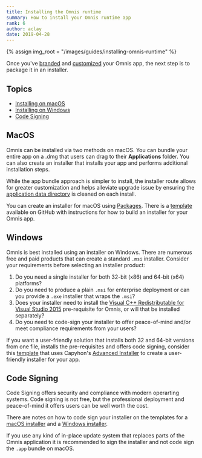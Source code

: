 ```yaml
---
title: Installing the Omnis runtime
summary: How to install your Omnis runtime app
rank: 6
author: aclay
date: 2019-04-28
---
```


{% assign img_root = "/images/guides/installing-omnis-runtime" %}

Once you've [branded](/guides/brand-omnis-runtime.html) and [customized](/guides/customize-omnis-runtime.html) your Omnis app, the next step is to package it in an installer.

## Topics

* [Installing on macOS](#macos)
* [Installing on Windows](#windows)
* [Code Signing](#code_signing)

## <a id="mac"></a>MacOS
Omnis can be installed via two methods on macOS. You can bundle your entire app on a .dmg that users can drag to their **Applications** folder. You can also create an installer that installs your app and performs additional installation steps.

While the app bundle approach is simpler to install, the installer route allows for greater customization and helps alleviate upgrade issue by ensuring the [application data directory](/guides/omnis-installation-locations.html#application_data_directory) is cleaned on each install.

You can create an installer for macOS using [Packages](http://s.sudre.free.fr/Software/Packages/about.html). There is a [template](https://github.com/barkingfoodog/omnis-pkg) available on GitHub with instructions for how to build an installer for your Omnis app.

## <a id="windows"></a>Windows
Omnis is best installed using an installer on Windows. There are numerous free and paid products that can create a standard `.msi` installer. Consider your requirements before selecting an installer product:

 1. Do you need a single installer for both 32-bit (x86) and 64-bit (x64) platforms?
 1. Do you need to produce a plain `.msi` for enterprise deployment or can you provide a `.exe` installer that wraps the `.msi`?
 1. Does your installer need to install the [Visual C++ Redistributable for Visual Studio 2015](https://www.microsoft.com/en-us/download/details.aspx?id=48145) pre-requisite for Omnis, or will that be installed separately?
 1. Do you need to code-sign your installer to offer peace-of-mind and/or meet compliance requirements from your users?

If you want a user-friendly solution that installs both 32 and 64-bit versions from one file, installs the pre-requisites and offers code signing, consider this [template](https://github.com/barkingfoodog/omnis-aip) that uses Capyhon's [Advanced Installer](https://www.advancedinstaller.com/) to create a user-friendly installer for your app.

## <a id="code_signing"></a>Code Signing
Code Signing offers security and compliance with modern operarting systems. Code signing is not free, but the professional deployment and peace-of-mind it offers users can be well worth the cost.

There are notes on how to code sign your installer on the templates for a [macOS installer](https://github.com/barkingfoodog/omnis-pkg#code-signing) and a [Windows installer](https://github.com/barkingfoodog/omnis-aip#code-signing).

If you use any kind of in-place update system that replaces parts of the Omnis application it is recommended to sign the installer and not code sign the `.app` bundle on macOS.